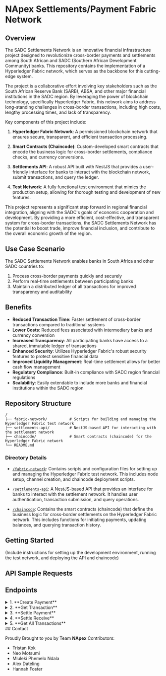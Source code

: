 # NApex Settlements/Payment Fabric Network

## Overview

The SADC Settlements Network is an innovative financial infrastructure project designed to revolutionize cross-border payments and settlements among South African and SADC (Southern African Development Community) banks. This repository contains the implementation of a Hyperledger Fabric network, which serves as the backbone for this cutting-edge system.

The project is a collaborative effort involving key stakeholders such as the South African Reserve Bank (SARB), ABSA, and other major financial institutions in the SADC region. By leveraging the power of blockchain technology, specifically Hyperledger Fabric, this network aims to address long-standing challenges in cross-border transactions, including high costs, lengthy processing times, and lack of transparency.

Key components of this project include:

1. **Hyperledger Fabric Network**: A permissioned blockchain network that ensures secure, transparent, and efficient transaction processing.

2. **Smart Contracts (Chaincode)**: Custom-developed smart contracts that encode the business logic for cross-border settlements, compliance checks, and currency conversions.

3. **Settlements API**: A robust API built with NestJS that provides a user-friendly interface for banks to interact with the blockchain network, submit transactions, and query the ledger.

4. **Test Network**: A fully functional test environment that mimics the production setup, allowing for thorough testing and development of new features.

This project represents a significant step forward in regional financial integration, aligning with the SADC's goals of economic cooperation and development. By providing a more efficient, cost-effective, and transparent system for cross-border transactions, the SADC Settlements Network has the potential to boost trade, improve financial inclusion, and contribute to the overall economic growth of the region.

## Use Case Scenario

The SADC Settlements Network enables banks in South Africa and other SADC countries to:

1. Process cross-border payments quickly and securely
2. Perform real-time settlements between participating banks
3. Maintain a distributed ledger of all transactions for improved transparency and auditability

## Benefits

- **Reduced Transaction Time**: Faster settlement of cross-border transactions compared to traditional systems
- **Lower Costs**: Reduced fees associated with intermediary banks and currency conversion
- **Increased Transparency**: All participating banks have access to a shared, immutable ledger of transactions
- **Enhanced Security**: Utilizes Hyperledger Fabric's robust security features to protect sensitive financial data
- **Improved Liquidity Management**: Real-time settlement allows for better cash flow management
- **Regulatory Compliance**: Built-in compliance with SADC region financial regulations
- **Scalability**: Easily extendable to include more banks and financial institutions within the SADC region

## Repository Structure

```
/
├── fabric-network/          # Scripts for building and managing the Hyperledger Fabric test network
├── settlements-api/         # NestJS-based API for interacting with the settlement network
├── chaincode/               # Smart contracts (chaincode) for the Hyperledger Fabric network
└── README.md
```

### Directory Details

- [`/fabric-network`](/fabric-network): Contains scripts and configuration files for setting up and managing the Hyperledger Fabric test network. This includes node setup, channel creation, and chaincode deployment scripts.

- [`/settlements-api`](/settlements-api): A NestJS-based API that provides an interface for banks to interact with the settlement network. It handles user authentication, transaction submission, and query operations.

- [`/chaincode`](/chaincode): Contains the smart contracts (chaincode) that define the business logic for cross-border settlements on the Hyperledger Fabric network. This includes functions for initiating payments, updating balances, and querying transaction history.

## Getting Started

(Include instructions for setting up the development environment, running the test network, and deploying the API and chaincode)

## API Sample Requests
## Endpoints
<details>
<summary>1. **Create Payment**</summary>

Creates a new payment transaction.

`/transaction/{clientid}/createPayment`

**Method**: POST

**Params**
- clientid: ID of the client initiating the payment

**Request Body**
```
{
    "amount": 0,
    "receiverdetails": {
        "name": "string",
        "surname": "string",
        "accountnumber": "string",
        "bankdetails": {
        "bankid": "string",
        "name": "string",
        "country": "string"
        }
    }
}
```
*Sample Request*
```
curl -X 'POST' \
    'http://localhost:3000/transaction/alexsid/createPayment' \
    -H 'accept: */*' \
    -H 'Content-Type: application/json' \
    -d '{
    "amount": 0,
    "receiverdetails": {
        "name": "string",
        "surname": "string",
        "accountnumber": "string",
        "bankdetails": {
        "bankid": "string",
        "name": "string",
        "country": "string"
        }
    }
}'
```
*Sample Response*
```
{
  "transaction_id": "1725977610309",
  "client_details": {
    "name": "Alex",
    "surname": "Dateling",
    "accountnumber": "0000000000",
    "bankdetails": {
      "bankid": "ABSA645334",
      "name": "ABSA",
      "country": "ZAR"
    }
  },
  "receiver_details": {
    "name": "string",
    "surname": "string",
    "accountnumber": "string",
    "bankdetails": {
      "bankid": "string",
      "name": "string",
      "country": "string"
    }
  },
  "amount": 0,
  "status": "PENDING",
  "clientstatus": "PENDING",
  "receiverstatus": "PENDING"
}
```
</details>

<details>
<summary>2. **Get Transaction**</summary>

Retrieves details of a specific transaction.

`/transaction/{transactionid}/getTransaction`

**Method**: GET

**Params**
    - transactionid: ID of the transaction to retrieve

**Sample Request**
```
curl -X 'GET' \
  'http://localhost:3000/transaction/1723618alexsid984554343834/getTransaction' \
  -H 'accept: */*'
```
**Sample Response**
```
{
  "transaction_id": "1723618alexsid984554343834",
  "client_details": {
    "name": "T",
    "surname": "T",
    "accountnumber": "11111111",
    "bankdetails": {
      "bankid": "ASDDSA",
      "name": "ABSA",
      "country": "ZAR"
    }
  },
  "receiver_details": {
    "name": "vvvv",
    "surname": "assasaas",
    "accountnumber": "0877654",
    "bankdetails": {
      "bankid": "BANKID12345",
      "name": "ABank",
      "country": "RSA"
    }
  },
  "amount": 600,
  "status": "PENDING",
  "clientstatus": "SETTLED",
  "receiverstatus": "PENDING"
}
```
</details>

<details>
<summary>3. **Settle Payment**</summary>

Settles the payment for a specific transaction.

`/transaction/{transactionid}/settlePayment`

*Method*: POST

*Params*
- transactionid: ID of the transaction to settle

*Sample Request*
```
curl -X 'POST' \
  'http://localhost:3000/transaction/1725575573618alexsid9845543456653834/settlePayment' \
  -H 'accept: */*' \
  -d ''
```
*Sample Response*
```
{
  "transaction_id": "1725575573618alexsid9845543456653834",
  "client_details": {
    "name": "Alex",
    "surname": "Dateling",
    "accountnumber": "0000000000",
    "bankdetails": {
      "bankid": "ABSA645334",
      "name": "ABSA",
      "country": "ZAR"
    }
  },
  "receiver_details": {
    "name": "NotAlex1",
    "surname": "ASurname123",
    "accountnumber": "9845543456",
    "bankdetails": {
      "bankid": "BANKID12345",
      "name": "ABank",
      "country": "RSA"
    }
  },
  "amount": 2000,
  "status": "PENDING",
  "clientstatus": "SETTLED",
  "receiverstatus": "PENDING"
}
```
</details>

<details>
<summary>4. **Settle Receive**</summary>

Settles the receiving end of a specific transaction.

`/transaction/{transactionid}/settleReceive`

*Method*: POST

*Params*
- transactionid: ID of the transaction to settle

*Sample Request*
```
curl -X 'POST' \
  'http://localhost:3000/transaction/1723618alexsid984554343834/settleReceive' \
  -H 'accept: */*' \
  -d ''
```
*Sample Response*
```
{
  "transaction_id": "1723618alexsid984554343834",
  "client_details": {
    "name": "T",
    "surname": "T",
    "accountnumber": "11111111",
    "bankdetails": {
      "bankid": "ASDDSA",
      "name": "ABSA",
      "country": "ZAR"
    }
  },
  "receiver_details": {
    "name": "vvvv",
    "surname": "assasaas",
    "accountnumber": "0877654",
    "bankdetails": {
      "bankid": "BANKID12345",
      "name": "ABank",
      "country": "RSA"
    }
  },
  "amount": 600,
  "status": "SETTLED",
  "clientstatus": "SETTLED",
  "receiverstatus": "SETTLED"
}
```
</details>

<details>
<summary>5. **Get All Transactions**</summary>

Retrieves all transactions for a specific bank.

`/transaction/all`

*Method*: GET

*Params*
- bankid: ID of the bank to retrieve transactions for

*Sample Request*
```
curl -X 'GET' \
  'http://localhost:3000/transaction/all?bankid=BANKID12345' \
  -H 'accept: */*'
```
*Sample Response*
```
[
  {
    "transaction_id": "1725575573618alexsid9845543456653834",
    "client_details": {
      "name": "Alex",
      "surname": "Dateling",
      "accountnumber": "0000000000",
      "bankdetails": {
        "bankid": "ABSA645334",
        "name": "ABSA",
        "country": "ZAR"
      }
    },
    "receiver_details": {
      "name": "NotAlex1",
      "surname": "ASurname123",
      "accountnumber": "9845543456",
      "bankdetails": {
        "bankid": "BANKID12345",
        "name": "ABank",
        "country": "RSA"
      }
    },
    "amount": 2000,
    "status": "PENDING",
    "clientstatus": "SETTLED",
    "receiverstatus": "PENDING"
  },
  {
    "transaction_id": "1723618alexsid984554343834",
    "client_details": {
      "name": "T",
      "surname": "T",
      "accountnumber": "11111111",
      "bankdetails": {
        "bankid": "ASDDSA",
        "name": "ABSA",
        "country": "ZAR"
      }
    },
    "receiver_details": {
      "name": "vvvv",
      "surname": "assasaas",
      "accountnumber": "0877654",
      "bankdetails": {
        "bankid": "BANKID12345",
        "name": "ABank",
        "country": "RSA"
      }
    },
    "amount": 600,
    "status": "SETTLED",
    "clientstatus": "SETTLED",
    "receiverstatus": "SETTLED"
  }
]
```
</details>
## Contact

Proudly Brought to you by Team **NApex**
Contributors:

- Tristan Kok
- Neo Motsumi
- Mluleki Phemelo Ndala
- Alex Dateling
- Hannah Foster
